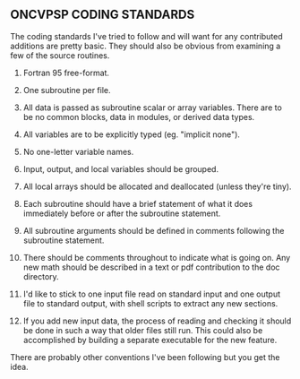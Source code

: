 ## ONCVPSP CODING STANDARDS

The coding standards I've tried to follow and will want for any contributed
additions are pretty basic.  They should also be obvious from examining
a few of the source routines.

1) Fortran 95 free-format.

2) One subroutine per file.

3) All data is passed as subroutine scalar or array variables.  There are to
be no common blocks, data in modules, or derived data types.

4) All variables are to be explicitly typed (eg. "implicit none").

5) No one-letter variable names.

6) Input, output, and local variables should be grouped.

7) All local arrays should be allocated and deallocated (unless they're tiny).

8) Each subroutine should have a brief statement of what it does immediately
before or after the subroutine statement.

9) All subroutine arguments should be defined in comments following the
subroutine statement.

10) There should be comments throughout to indicate what is going on.  Any
new math should be described in a text or pdf contribution to the doc
directory.

11) I'd like to stick to one input file read on standard input and one
output file to standard output, with shell scripts to extract any new
sections.

12) If you add new input data, the process of reading and checking it should
be done in such a way that older files still run.  This could also be
accomplished by building a separate executable for the new feature.

There are probably other conventions I've been following but you get the
idea.
